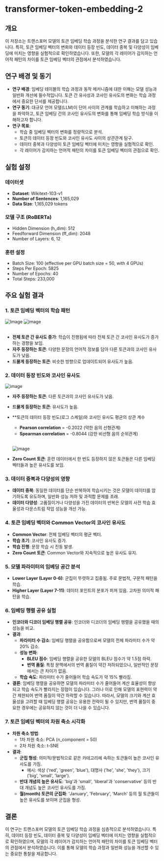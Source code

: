# transformer-token-embedding-2

## 개요

이 저장소는 트랜스포머 모델의 토큰 임베딩 학습 과정을 분석한 연구 결과를 담고 있습니다. 특히, 토큰 임베딩 벡터의 변화와 데이터 등장 빈도, 데이터 중복 및 다양성이 임베딩에 미치는 영향을 실험적으로 확인하였습니다. 또한, 모델의 각 레이어가 감지하는 언어적 패턴의 차이를 토큰 임베딩 벡터의 관점에서 분석하였습니다.

## 연구 배경 및 동기

- **연구 배경**: 임베딩 테이블의 학습 과정과 동작 메커니즘에 대한 이해는 모델 성능과 일반화 개선에 필수적입니다. 토큰 간 유사성과 코사인 유사도의 변화는 학습 과정에서 중요한 단서를 제공합니다.
- **연구 동기**: 대규모 언어 모델(LLM)이 단어 사이의 관계를 학습하고 이해하는 과정을 파악하고, 토큰 임베딩 간의 코사인 유사도의 변화를 통해 임베딩 학습 방식을 이해하고자 합니다.
- **연구 목표**:
  - 학습 중 임베딩 벡터의 변화를 정량적으로 분석.
  - 토큰의 데이터 등장 빈도와 코사인 유사도 사이의 상관관계 탐구.
  - 데이터 중복과 다양성이 토큰 임베딩 벡터에 미치는 영향을 실험적으로 확인.
  - 각 레이어가 감지하는 언어적 패턴의 차이를 토큰 임베딩 벡터의 관점으로 확인.

## 실험 설정

### 데이터셋
- **Dataset**: Wikitext-103-v1
- **Number of Sentences**: 1,165,029
- **Data Size**: 1,165,029 tokens

### 모델 구조 (RoBERTa)
- Hidden Dimension (h_dim): 512
- Feedforward Dimension (ff_dim): 2048
- Number of Layers: 6, 12

### 훈련 설정
- Batch Size: 100 (effective per GPU batch size = 50, with 4 GPUs)
- Steps Per Epoch: 5825
- Number of Epochs: 40
- Total Steps: 233,000

## 주요 실험 결과

### 1. 토큰 임베딩 벡터의 학습 패턴
  ![Image](https://github.com/user-attachments/assets/6324bb08-ca62-4eb3-a391-891a4ab6c9fd)
  ![image](https://github.com/user-attachments/assets/8f00c2ad-15a7-4d80-b569-0d3095a0893a)<br><br>
- **전체 토큰 간 유사도 증가**: 학습이 진행됨에 따라 전체 토큰 간 코사인 유사도가 증가하는 경향을 보임.
- **자주 등장하는 토큰**: 다양한 문장의 언어적 정보를 담아 다른 토큰과의 코사인 유사도가 낮음.
- **드물게 등장하는 토큰**: 비슷한 방향으로 업데이트되어 유사도가 높음.

  
### 2. 데이터 등장 빈도와 코사인 유사도
  ![image](https://github.com/user-attachments/assets/38937561-042a-4771-aebc-83c2f8d6333b)
- **자주 등장하는 토큰**: 다른 토큰과의 코사인 유사도가 낮음.
- **드물게 등장하는 토큰**: 유사도가 높음.
- **토큰의 데이터 등장 빈도(로그 스케일)와 코사인 유사도 평균의 상관 계수
  - **Pearson correlation** = -0.2022 (약한 음의 선형관계)
  - **Spearman correlation** = -0.8044 (강한 비선형 음의 순위관계)<br><br>

  ![image](https://github.com/user-attachments/assets/c27ac0ee-0258-4cef-8e6f-191dd11ecf87)
- **Zero Count 토큰**: 훈련 데이터에서 한 번도 등장하지 않은 토큰들은 다른 임베딩 벡터들과 높은 유사도를 보임.

### 3. 데이터 중복과 다양성의 영향
- **데이터 중복**: 동일한 데이터를 단순 반복하여 학습시키는 것은 모델이 데이터를 암기하도록 유도하며, 일반화 성능 저하 및 과적합 문제를 초래.
- **데이터 다양성**: 고품질이거나 다양성을 가진 데이터의 반복은 모델의 사전 학습 효율성과 다운스트림 작업 성능을 개선 가능.

### 4. 토큰 임베딩 벡터와 Common Vector의 코사인 유사도
- **Common Vector**: 전체 임베딩 벡터의 평균 벡터.
- **학습 초기**: 코사인 유사도 증가.
- **학습 진행**: 문장 학습 시 진동 발생.
- **Zero Count 토큰**: Common Vector와 지속적으로 높은 유사도 유지.

### 5. 모델 파라미터의 임베딩 공간 분석
- **Lower Layer (Layer 0-6)**: 군집이 뚜렷하고 집중됨. 주로 문법적, 구문적 패턴을 학습.
- **Higher Layer (Layer 7-11)**: 데이터 포인트의 분포가 퍼져 있음. 고차원 의미적 패턴을 학습.

### 6. 임베딩 행렬 공유 실험
- **인코더와 디코더 임베딩 행렬 공유**: 인코더와 디코더의 임베딩 행렬을 공유했을 때의 성능을 비교.
- **결과**:
  - **파라미터 수 감소**: 임베딩 행렬을 공유함으로써 모델의 전체 파라미터 수가 약 20% 감소.
  - **성능 변화**:
    - **BLEU 점수**: 임베딩 행렬을 공유한 모델의 BLEU 점수가 약 1.5점 하락.
    - **번역 품질**: 특정 문맥에서의 번역 품질이 약간 저하되었으나, 일반적인 문장에서는 큰 차이가 없음.
  - **학습 속도**: 파라미터 수가 줄어들어 학습 속도가 약 15% 빨라짐.
- **결론**: 임베딩 행렬을 공유하면 모델의 파라미터 수가 줄어들어 계산 효율성이 향상되고 학습 속도가 빨라지는 장점이 있습니다. 그러나 이로 인해 모델의 표현력이 약간 제한되어 번역 품질이 약간 하락할 수 있습니다. 따라서, 모델의 크기와 계산 효율성을 고려할 때 임베딩 행렬 공유는 유용한 전략이 될 수 있지만, 번역 품질이 중요한 경우에는 공유하지 않는 것이 더 나을 수 있습니다.

### 7. 토큰 임베딩 벡터의 차원 축소 시각화
- **차원 축소 방법**:
  - 1차 차원 축소: PCA (n_component = 50)
  - 2차 차원 축소: t-SNE
- **결과**:
  - **군집 형성**: 의미적/문법적으로 같은 카테고리에 속하는 토큰들이 높은 코사인 유사도를 가짐.
    - 예시: 색상 ('red', 'green', 'blue'), 대명사 ('he', 'she', 'they'), 크기 ('big', 'small', 'large').
  - **반대 개념의 높은 유사도**: 'big'과 'small', 'liberal'과 'conservative' 등의 반대 개념도 높은 코사인 유사도를 가짐.
  - **월(month) 토큰의 군집화**: 'January', 'February', 'March' 등의 월 토큰들이 높은 유사도를 보이며 군집을 형성.

## 결론

이 연구는 트랜스포머 모델의 토큰 임베딩 학습 과정을 심층적으로 분석하였습니다. 특히, 데이터 등장 빈도, 데이터 중복 및 다양성이 임베딩 벡터에 미치는 영향을 실험적으로 확인하였으며, 모델의 각 레이어가 감지하는 언어적 패턴의 차이를 토큰 임베딩 벡터의 관점에서 분석하였습니다. 이를 통해 모델의 학습 과정과 일반화 성능을 개선할 수 있는 중요한 통찰을 제공합니다.
